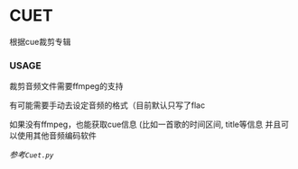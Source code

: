 CUET
====

根据cue裁剪专辑

### USAGE

裁剪音频文件需要ffmpeg的支持

有可能需要手动去设定音频的格式（目前默认只写了flac


如果没有ffmpeg，也能获取cue信息 (比如一首歌的时间区间, title等信息
并且可以使用其他音频编码软件

*参考`Cuet.py`*
